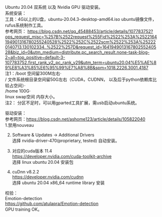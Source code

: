 Ubuntu 20.04 双系统 以及 Nvidia GPU 驱动安装。  
系统安装：  
工具：4G以上的U盘，ubuntu-20.04.3-desktop-amd64.iso ubuntu镜像文件，rufus系统制作工具。  
参考网页：
https://blog.csdn.net/qq_45488453/article/details/107783752?ops_request_misc=%257B%2522request%255Fid%2522%253A%2522164194901316780255240528%2522%252C%2522scm%2522%253A%252220140713.130102334..%2522%257D&request_id=164194901316780255240528&biz_id=0&utm_medium=distribute.pc_search_result.none-task-blog-2~all~top_positive~default-3-107783752.first_rank_v2_pc_rank_v29&utm_term=ubuntu20.04%E5%AE%89%E8%A3%85%E6%95%99%E7%A8%8B&spm=1018.2226.3001.4187  
注1：/boot 空间留300M左右·   
    / 文件系统根目录空间留50G左右（CUDA，CUDNN， 以及后于python依赖库比较占空间）·  
    /home 100G·   
    linux swap空间 内存大小。  
注2： 分区不足时，可以用gparted工具扩展，需usb启动ubuntu系统。  

驱动安装：  
参考网页：https://blog.csdn.net/ashome123/article/details/105822040  
1.禁用nouveau  

2. Software & Updates -> Additional Drivers  
 选择 nvidia-driver-470(proprietary, tested) 自动安装。  

3. 对应的cuda版本 11.4  
  https://developer.nvidia.com/cuda-toolkit-archive  
  选择 linux ubuntu 20.04 安装包  
 
4. cuDnn v8.2.2  
  https://developer.nvidia.com/cudnn  
  选择 ubuntu 20.04 x86_64 runtime library 安装  
  
校验：  
Emotion-detection   
https://github.com/atulapra/Emotion-detection  
GPU training OK。  
